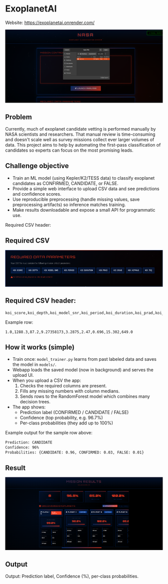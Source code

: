 # ExoplanetAI

Website: https://exoplanetai.onrender.com/

<img src="image_include/upload.png" alt="Upload" width="600" />

## Problem

Currently, much of exoplanet candidate vetting is performed manually by NASA scientists and researchers. That manual review is time-consuming and doesn't scale well as survey missions collect ever larger volumes of data. This project aims to help by automating the first-pass classification of candidates so experts can focus on the most promising leads.

## Challenge objective

- Train an ML model (using Kepler/K2/TESS data) to classify exoplanet candidates as CONFIRMED, CANDIDATE, or FALSE.
- Provide a simple web interface to upload CSV data and see predictions and confidence scores.
- Use reproducible preprocessing (handle missing values, save preprocessing artifacts) so inference matches training.
- Make results downloadable and expose a small API for programmatic use.

Required CSV header:
## Required CSV

<img src="image_include/requirement_columns.png" alt="Required columns" width="600" />

## Required CSV header:
```
koi_score,koi_depth,koi_model_snr,koi_period,koi_duration,koi_prad,koi_srad,koi_kepmag,koi_teq
```

Example row:
```
1.0,1288.3,87.2,9.27358173,3.2875,2.47,0.696,15.302,649.0
```

## How it works (simple)

- Train once: `model_trainer.py` learns from past labeled data and saves the model in `models/`.
- Webapp loads the saved model (now in background) and serves the upload UI.
- When you upload a CSV the app:
	1. Checks the required columns are present.
	2. Fills any missing numbers with column medians.
	3. Sends rows to the RandomForest model which combines many decision trees.
- The app shows:
	- Prediction label (CONFIRMED / CANDIDATE / FALSE)
	- Confidence (top probability, e.g. 96.7%)
	- Per-class probabilities (they add up to 100%)

Example output for the sample row above:
```
Prediction: CANDIDATE
Confidence: 96%
Probabilities: {CANDIDATE: 0.96, CONFIRMED: 0.03, FALSE: 0.01}
```
## Result

<img src="image_include/result.png" alt="Results" width="600" />

## Output
Output: Prediction label, Confidence (%), per-class probabilities.
